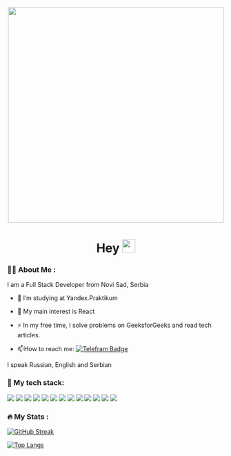 <div id="main" align="center">
  <img src="https://lh3.googleusercontent.com/u/0/drive-viewer/AITFw-zdb9TTXk-xGgd5JyN8w2ur0ToCcKvCx4gw2Ggyf23S3bJnyqg6VePo0a2myBNeGj7MXr3_QT2OlsY9YpWPQdDN6e4AyQ=w2880-h1574" width="500"/>
  <div id="badges">
</div>  
<h1>
  Hey 
  <img src="https://media.giphy.com/media/hvRJCLFzcasrR4ia7z/giphy.gif" width="30px"/>
</h1>
</div>
      
### :woman_technologist: About Me :

I am a Full Stack Developer from Novi Sad, Serbia 

- :telescope: I’m studying at Yandex.Praktikum
- :seedling: My main interest is React 
- :zap: In my free time, I solve problems on GeeksforGeeks and read tech articles.

- :mailbox:How to reach me: <a href="https://t.me/svetavo">
    <img src="https://img.shields.io/badge/telegram-black?style=for-the-badge&logo=telegram&logoColor=white" alt="Telefram Badge"/>
  </a>

I speak Russian, English and Serbian
    

### :robot: My tech stack:

<img src="https://img.shields.io/badge/react-D8BFD8?style=for-the-badge&logo=react&logoColor=black"/> <img src="https://img.shields.io/badge/redux-D8BFD8?style=for-the-badge&logo=redux&logoColor=black"/> <img src="https://img.shields.io/badge/javascript-DDA0DD?style=for-the-badge&logo=javascript&logoColor=black"/> <img src="https://img.shields.io/badge/typescript-DDA0DD?style=for-the-badge&logo=typescript&logoColor=black"/> <img src="https://img.shields.io/badge/webpack-DA70D6?style=for-the-badge&logo=webpack&logoColor=white"/> <img src="https://img.shields.io/badge/HTML-BA55D3?style=for-the-badge&logo=html5&logoColor=white"/> <img src="https://img.shields.io/badge/CSS3-BA55D3?style=for-the-badge&logo=css3&logoColor=white"/> <img src="https://img.shields.io/badge/cypress-9370DB?style=for-the-badge&logo=cypress&logoColor=white"/> 
<img src="https://img.shields.io/badge/express-9370DB?style=for-the-badge&logo=express&logoColor=white"/> <img src="https://img.shields.io/badge/mongodb-9932CC?style=for-the-badge&logo=mongodb&logoColor=white"/> <img src="https://img.shields.io/badge/postgresql-9932CC?style=for-the-badge&logo=postgresql&logoColor=white"/> <img src="https://img.shields.io/badge/NodeJS-6A5ACD?style=for-the-badge&logo=node.js&logoColor=white"/> <img src="https://img.shields.io/badge/nestJs-6A5ACD?style=for-the-badge&logo=nestjs&logoColor=white"/> 

### :fire: My Stats :
        
[![GitHub Streak](http://github-readme-streak-stats.herokuapp.com?user=svetavo&theme=dark&background=000000)](https://git.io/streak-stats)
        
[![Top Langs](https://github-readme-stats.vercel.app/api/top-langs/?username=svetavo&layout=compact&theme=vision-friendly-dark)](https://github.com/anuraghazra/github-readme-stats)

    


